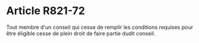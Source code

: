 # Article R821-72

<p>Tout membre d'un conseil qui cesse de remplir les conditions requises pour être éligible cesse de plein droit de faire partie dudit conseil.</p>
